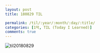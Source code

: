 ```yaml
---
layout: post
title: 180829 TIL

permalink: /til/:year/:month/:day/:title/
categories: [1막, TIL (Today I Learned)]
comments: true
---
```


![til20180829](https://user-images.githubusercontent.com/40848630/44791295-41ce6400-abdc-11e8-9e3a-24105adc4c88.jpeg)
